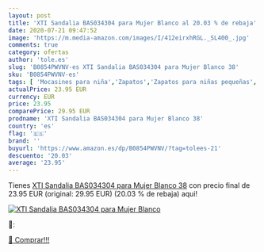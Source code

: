 ```yaml
---
layout: post
title: 'XTI Sandalia BAS034304 para Mujer Blanco al 20.03 % de rebaja'
date: 2020-07-21 09:47:52
image: 'https://m.media-amazon.com/images/I/412eirxhRGL._SL400_.jpg'
comments: true
category: ofertas
author: 'tole.es'
slug: 'B0854PWVNV-es XTI Sandalia BAS034304 para Mujer Blanco 38'
sku: 'B0854PWVNV-es'
tags: [ 'Mocasines para niña','Zapatos','Zapatos para niñas pequeñas','Zapatos y complementos','sandalia', ]
actualPrice: 23.95 EUR
currency: EUR
price: 23.95
comparePrice: 29.95 EUR
prodname: 'XTI Sandalia BAS034304 para Mujer Blanco 38'
country: 'es'
flag: '🇪🇸'
brand: ''
buyurl: 'https://www.amazon.es/dp/B0854PWVNV/?tag=tolees-21'
descuento: '20.03'
average: '23.95'
---
```


Tienes [XTI Sandalia BAS034304 para Mujer Blanco 38](https://www.amazon.es/dp/B0854PWVNV/?tag=tolees-21) con precio final de  23.95 EUR (original: 29.95 EUR) (20.03 %  de rebaja) aqui!

[![XTI Sandalia BAS034304 para Mujer Blanco](https://m.media-amazon.com/images/I/412eirxhRGL._SL400_.jpg)](https://www.amazon.es/dp/B0854PWVNV/?tag=tolees-21)

🔎:


[🛒 Comprar!!!](https://www.amazon.es/dp/B0854PWVNV/?tag=tolees-21)
